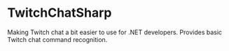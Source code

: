 # TwitchChatSharp

Making Twitch chat a bit easier to use for .NET developers.
Provides basic Twitch chat command recognition.
